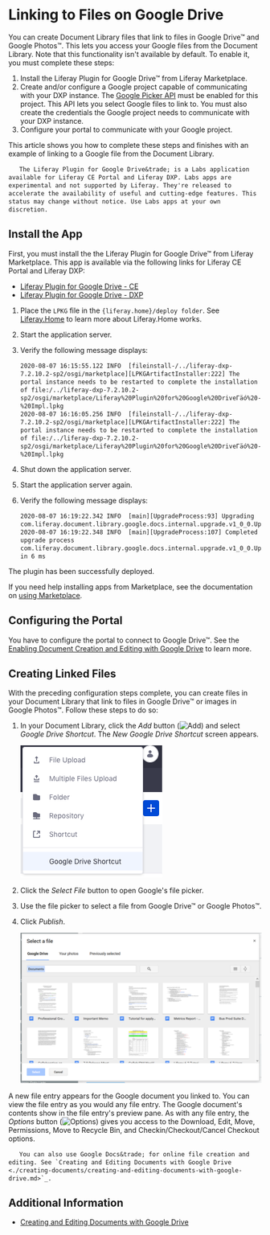 # Linking to Files on Google Drive

You can create Document Library files that link to files in Google Drive&trade; and Google Photos&trade;. This lets you access your Google files from the Document Library. Note that this functionality isn't available by default. To enable it, you must complete these steps:

1. Install the Liferay Plugin for Google Drive&trade; from Liferay Marketplace.
1. Create and/or configure a Google project capable of communicating with your DXP instance. The [Google Picker API](https://developers.google.com/picker/) must be enabled for this project. This API lets you select Google files to link to. You must also create the credentials the Google project needs to communicate with your DXP instance.
1. Configure your portal to communicate with your Google project.

This article shows you how to complete these steps and finishes with an example of linking to a Google file from the Document Library.

```Important::
   The Liferay Plugin for Google Drive&trade; is a Labs application available for Liferay CE Portal and Liferay DXP. Labs apps are experimental and not supported by Liferay. They're released to accelerate the availability of useful and cutting-edge features. This status may change without notice. Use Labs apps at your own discretion.
```

## Install the App

First, you must install the the Liferay Plugin for Google Drive&trade; from Liferay Marketplace. This app is available via the following links for Liferay CE Portal and Liferay DXP:

* [Liferay Plugin for Google Drive - CE](https://web.liferay.com/marketplace/-/mp/application/105847499)
* [Liferay Plugin for Google Drive - DXP](https://web.liferay.com/marketplace/-/mp/application/98011653)

1. Place the `LPKG` file in the `{liferay.home}/deploy folder`. See [Liferay.Home](../../../installation-and-upgrades/reference/liferay-home.md) to learn more about Liferay.Home works.
1. Start the application server.
1. Verify the following message displays:

    ```
    2020-08-07 16:15:55.122 INFO  [fileinstall-/../liferay-dxp-7.2.10.2-sp2/osgi/marketplace][LPKGArtifactInstaller:222] The portal instance needs to be restarted to complete the installation of file:/../liferay-dxp-7.2.10.2-sp2/osgi/marketplace/Liferay%20Plugin%20for%20Google%20DriveΓäó%20-%20Impl.lpkg
    2020-08-07 16:16:05.256 INFO  [fileinstall-/../liferay-dxp-7.2.10.2-sp2/osgi/marketplace][LPKGArtifactInstaller:222] The portal instance needs to be restarted to complete the installation of file:/../liferay-dxp-7.2.10.2-sp2/osgi/marketplace/Liferay%20Plugin%20for%20Google%20DriveΓäó%20-%20Impl.lpkg
    ```

1. Shut down the application server.
1. Start the application server again.
1. Verify the following message displays:

    ```
    2020-08-07 16:19:22.342 INFO  [main][UpgradeProcess:93] Upgrading com.liferay.document.library.google.docs.internal.upgrade.v1_0_0.UpgradeFileEntryTypeName
    2020-08-07 16:19:22.348 INFO  [main][UpgradeProcess:107] Completed upgrade process com.liferay.document.library.google.docs.internal.upgrade.v1_0_0.UpgradeFileEntryTypeName in 6 ms
    ```

The plugin has been successfully deployed.

If you need help installing apps from Marketplace, see the documentation on [using Marketplace](../../../system-administration/installing-and-managing-apps/getting-started/using-marketplace.md).

## Configuring the Portal

You have to configure the portal to connect to Google Drive&trade;. See the [Enabling Document Creation and Editing with Google Drive](../devops/google-drive-integration/enabling-document-creation-and-editing-with-google-drive.md) to learn more.

## Creating Linked Files

With the preceding configuration steps complete, you can create files in your Document Library that link to files in Google Drive&trade; or images in Google Photos&trade;. Follow these steps to do so:

1. In your Document Library, click the _Add_ button (![Add](../../../images/icon-add.png)) and select _Google Drive Shortcut_. The _New Google Drive Shortcut_ screen appears.

    ![Select *New Google Drive Shortcut* from the *Add* menu in your Document Library.](./linking-to-files-on-google-drive/images/dm-new-google-drive-shortcut.png)

2. Click the _Select File_ button to open Google's file picker.
3. Use the file picker to select a file from Google Drive&trade; or Google Photos&trade;.

4. Click _Publish_.

    ![You can select files from Google Drive&trade; or your photos.](./linking-to-files-on-google-drive/images/dm-google-select-a-file.png)

A new file entry appears for the Google document you linked to. You can view the file entry as you would any file entry. The Google document's contents show in the file entry's preview pane. As with any file entry, the _Options_ button (![Options](../../../images/icon-options.png)) gives you access to the Download, Edit, Move, Permissions, Move to Recycle Bin, and Checkin/Checkout/Cancel Checkout options.

```tip::
   You can also use Google Docs&trade; for online file creation and editing. See `Creating and Editing Documents with Google Drive <./creating-documents/creating-and-editing-documents-with-google-drive.md>`_.
```

## Additional Information

* [Creating and Editing Documents with Google Drive](./creating-documents/creating-and-editing-documents-with-google-drive.md)

